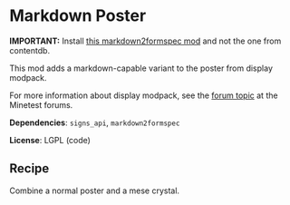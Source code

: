 # Markdown Poster

**IMPORTANT:** Install [this markdown2formspec mod](https://github.com/exevirus/markdown2formspec) and not the one from contentdb.

This mod adds a markdown-capable variant to the poster from display modpack.

For more information about display modpack, see the [forum topic](https://forum.minetest.net/viewtopic.php?t=19365) at the Minetest forums.

**Dependencies**: `signs_api`, `markdown2formspec`

**License**: LGPL (code)

## Recipe

Combine a normal poster and a mese crystal.
